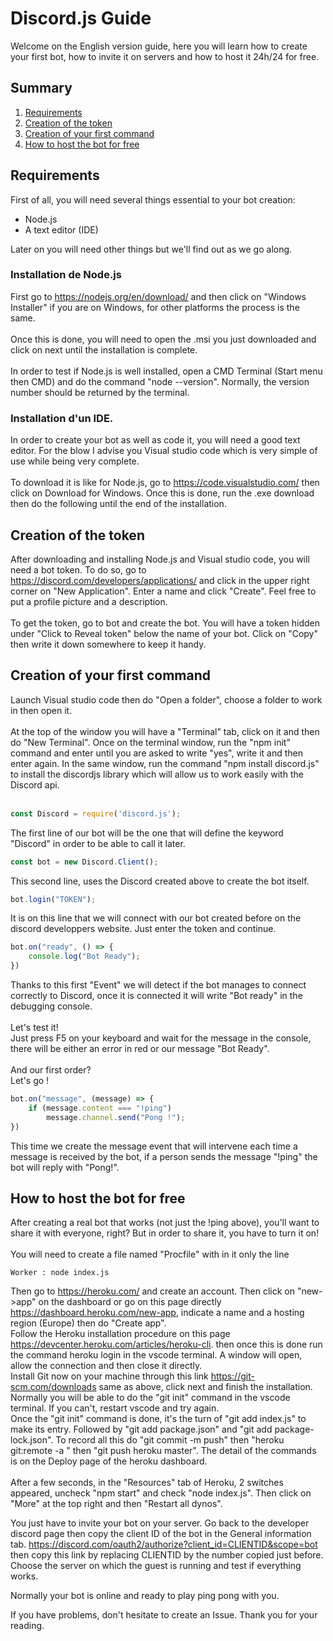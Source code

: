 # Discord.js Guide
Welcome on the English version guide, here you will learn how to create your first bot, how to invite it on servers and how to host it 24h/24 for free.

## Summary

1. [Requirements](https://github.com/bycop/discord.js-guide/blob/master/en.md#requirements)
2. [Creation of the token](https://github.com/bycop/discord.js-guide/blob/master/en.md#creation-of-the-token)
3. [Creation of your first command](https://github.com/bycop/discord.js-guide/blob/master/en.md#creation-of-your-first-command)
5. [How to host the bot for free](https://github.com/bycop/discord.js-guide/blob/master/en.md#creation-of-the-token)

## Requirements

First of all, you will need several things essential to your bot creation: 
- Node.js
- A text editor (IDE)

Later on you will need other things but we'll find out as we go along.

### Installation de Node.js

First go to https://nodejs.org/en/download/ and then click on "Windows Installer" if you are on Windows, for other platforms the process is the same.
<br><br>
Once this is done, you will need to open the .msi you just downloaded and click on next until the installation is complete.
<br><br>
In order to test if Node.js is well installed, open a CMD Terminal (Start menu then CMD) and do the command "node --version".
Normally, the version number should be returned by the terminal.

### Installation d'un IDE.

In order to create your bot as well as code it, you will need a good text editor. For the blow I advise you Visual studio code which is very simple of use while being very complete. 
<br><br>
To download it is like for Node.js, go to https://code.visualstudio.com/ then click on Download for Windows. Once this is done, run the .exe download then do the following until the end of the installation.

## Creation of the token

After downloading and installing Node.js and Visual studio code, you will need a bot token. To do so, go to https://discord.com/developers/applications/ and click in the upper right corner on "New Application". Enter a name and click "Create". Feel free to put a profile picture and a description.
<br><br>
To get the token, go to bot and create the bot. You will have a token hidden under "Click to Reveal token" below the name of your bot. Click on "Copy" then write it down somewhere to keep it handy.

## Creation of your first command

Launch Visual studio code then do "Open a folder", choose a folder to work in then open it.
<br><br>
At the top of the window you will have a "Terminal" tab, click on it and then do "New Terminal".
Once on the terminal window, run the "npm init" command and enter until you are asked to write "yes", write it and then enter again.
In the same window, run the command "npm install discord.js" to install the discordjs library which will allow us to work easily with the Discord api.
<br><br>
```javascript
const Discord = require('discord.js');
```
The first line of our bot will be the one that will define the keyword "Discord" in order to be able to call it later.
```javascript
const bot = new Discord.Client();
```
This second line, uses the Discord created above to create the bot itself.
```javascript
bot.login("TOKEN");
```
It is on this line that we will connect with our bot created before on the discord developpers website. Just enter the token and continue.
```javascript
bot.on("ready", () => {
	console.log("Bot Ready");
})
```
Thanks to this first "Event" we will detect if the bot manages to connect correctly to Discord, once it is connected it will write "Bot ready" in the debugging console.
<br><br>
Let's test it! 
<br>
Just press F5 on your keyboard and wait for the message in the console, there will be either an error in red or our message "Bot Ready".
<br><br>
And our first order? 
<br>
Let's go ! 
```javascript
bot.on("message", (message) => {
	if (message.content === "!ping")
		message.channel.send("Pong !");
})
```
This time we create the message event that will intervene each time a message is received by the bot, if a person sends the message "!ping" the bot will reply with "Pong!".

## How to host the bot for free

After creating a real bot that works (not just the !ping above), you'll want to share it with everyone, right? But in order to share it, you have to turn it on!
<br><br>
You will need to create a file named "Procfile" with in it only the line
```
Worker : node index.js
```
Then go to https://heroku.com/ and create an account.
Then click on "new->app" on the dashboard or go on this page directly https://dashboard.heroku.com/new-app, indicate a name and a hosting region (Europe) then do "Create app".
<br>
Follow the Heroku installation procedure on this page https://devcenter.heroku.com/articles/heroku-cli.
then once this is done run the command heroku login in the vscode terminal. A window will open, allow the connection and then close it directly.
<br>
Install Git now on your machine through this link https://git-scm.com/downloads same as above, click next and finish the installation.
<br>
Normally you will be able to do the "git init" command in the vscode terminal. If you can't, restart vscode and try again.
<br>
Once the "git init" command is done, it's the turn of "git add index.js" to make its entry. Followed by "git add package.json" and "git add package-lock.json".
To record all this do "git commit -m push" then "heroku git:remote -a <Name of the bot filled in on Heroku>" then "git push heroku master". The detail of the commands is on the Deploy page of the heroku dashboard.
<br><br>
After a few seconds, in the "Resources" tab of Heroku, 2 switches appeared, uncheck "npm start" and check "node index.js". Then click on "More" at the top right and then "Restart all dynos".

You just have to invite your bot on your server. Go back to the developer discord page then copy the client ID of the bot in the General information tab. https://discord.com/oauth2/authorize?client_id=CLIENTID&scope=bot then copy this link by replacing CLIENTID by the number copied just before. Choose the server on which the guest is running and test if everything works.

Normally your bot is online and ready to play ping pong with you.

If you have problems, don't hesitate to create an Issue.
Thank you for your reading.
